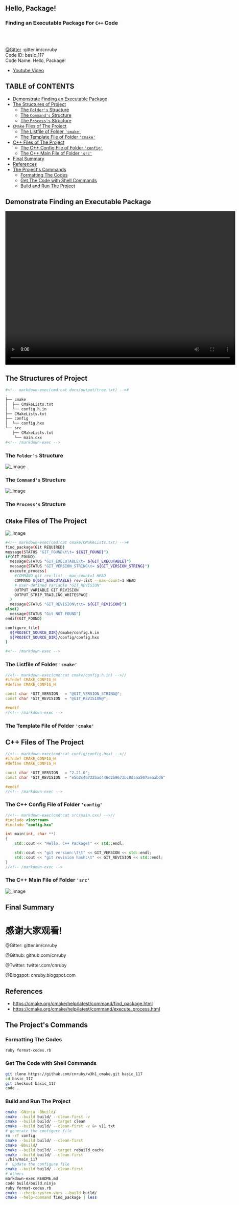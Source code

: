<h2>Hello, Package!</h2>
<h3>Finding an Executable Package For <code>C++</code> Code</h3>
</br>
</br>

[@Gitter](https://gitter.im/cnruby) :gitter.im/cnruby<br/>
Code ID: basic_117</br>
Code Name: Hello, Package!</br>
<p class ="fragment" data-audio-src="docs/117/audio/basic_117-01.m4a"></p>



* [Youtube Video](https://youtu.be/iZQ-x56a9wY)



<h2>TABLE of CONTENTS</h2>

- [Demonstrate Finding an Executable Package](#demonstrate-finding-an-executable-package)
- [The Structures of Project](#the-structures-of-project)
  - [The <code>Folder's</code> Structure](#the-folders-structure)
  - [The <code>Command's</code> Structure](#the-commands-structure)
  - [The <code>Process's</code> Structure](#the-processs-structure)
- [<code>CMake</code> Files of The Project](#cmake-files-of-the-project)
  - [The Listfile of Folder <code>'cmake'</code>](#the-listfile-of-folder-cmake)
  - [The Template File of Folder <code>'cmake'</code>](#the-template-file-of-folder-cmake)
- [C++ Files of The Project](#c-files-of-the-project)
  - [The C++ Config File of Folder <code>'config'</code>](#the-c-config-file-of-folder-config)
  - [The C++ Main File of Folder <code>'src'</code>](#the-c-main-file-of-folder-src)
- [Final Summary](#final-summary)
- [References](#references)
- [The Project's Commands](#the-projects-commands)
  - [Formatting The Codes](#formatting-the-codes)
  - [Get The Code with Shell Commands](#get-the-code-with-shell-commands)
  - [Build and Run The Project](#build-and-run-the-project)
<div class ="fragment" data-audio-src="docs/117/audio/basic_117-02.m4a"></div>



## Demonstrate Finding an Executable Package
<video width="720" height="480" controls data-autoplay>
  <source src="docs/117/video/basic_117-03.mov" autoplay=true type="video/mp4">
</video>



## The Structures of Project
```bash
#<!-- markdown-exec(cmd:cat docs/output/tree.txt) -->#
.
├── cmake
│  ├── CMakeLists.txt
│  └── config.h.in
├── CMakeLists.txt
├── config
│  └── config.hxx
└── src
   ├── CMakeLists.txt
    └── main.cxx
#<!-- /markdown-exec -->
```
### The <code>Folder's</code> Structure
<p class ="fragment" data-audio-src="docs/117/audio/basic_117-04.m4a"></p>



![_image](docs/117/image/what-command.png)
### The <code>Command's</code> Structure
<p class ="fragment" data-audio-src="docs/117/audio/basic_117-05.m4a"></p>



![_image](docs/117/image/what-process.png)
### The <code>Process's</code> Structure
<p class ="fragment" data-audio-src="docs/117/audio/basic_117-06.m4a"></p>



## <code>CMake</code> Files of The Project
![_image](./docs/117/image/find_git_cmake.png)
<p class ="fragment" data-audio-src="docs/117/audio/basic_117-07.m4a"></p>



```bash
#<!-- markdown-exec(cmd:cat cmake/CMakeLists.txt) -->#
find_package(Git REQUIRED)
message(STATUS "GIT_FOUND\t\t= ${GIT_FOUND}")
if(GIT_FOUND)
  message(STATUS "GIT_EXECUTABLE\t= ${GIT_EXECUTABLE}")
  message(STATUS "GIT_VERSION_STRING\t= ${GIT_VERSION_STRING}")
  execute_process(
    #COMMAND git rev-list --max-count=1 HEAD
    COMMAND ${GIT_EXECUTABLE} rev-list --max-count=1 HEAD
    # User-defined Variable "GIT_REVISION"
    OUTPUT_VARIABLE GIT_REVISION
    OUTPUT_STRIP_TRAILING_WHITESPACE
  )
  message(STATUS "GIT_REVISION\t\t= ${GIT_REVISION}")
else()
  message(STATUS "Git NOT FOUND")
endif(GIT_FOUND)

configure_file(
  ${PROJECT_SOURCE_DIR}/cmake/config.h.in
  ${PROJECT_SOURCE_DIR}/config/config.hxx
)

#<!-- /markdown-exec -->
```
### The Listfile of Folder <code>'cmake'</code>
<p class ="fragment" data-audio-src="docs/117/audio/basic_117-08.m4a"></p>



```C++
//<!-- markdown-exec(cmd:cat cmake/config.h.in) -->//
#ifndef CMAKE_CONFIG_H
#define CMAKE_CONFIG_H

const char *GIT_VERSION   = "@GIT_VERSION_STRING@";
const char *GIT_REVISION  = "@GIT_REVISION@";

#endif
//<!-- /markdown-exec -->
```
### The Template File of Folder <code>'cmake'</code>
<p class ="fragment" data-audio-src="docs/117/audio/basic_117-09.m4a"></p>



## C++ Files of The Project
```C++
//<!-- markdown-exec(cmd:cat config/config.hxx) -->//
#ifndef CMAKE_CONFIG_H
#define CMAKE_CONFIG_H

const char *GIT_VERSION   = "2.21.0";
const char *GIT_REVISION  = "e5b2c4b722bad446d2b9673bc0daaa507aeaabd6";

#endif
//<!-- /markdown-exec -->
```
### The C++ Config File of Folder <code>'config'</code>
<p class ="fragment" data-audio-src="docs/117/audio/basic_117-10.m4a"></p>



```C++
//<!-- markdown-exec(cmd:cat src/main.cxx) -->//
#include <iostream>
#include "config.hxx"

int main(int, char **)
{
    std::cout << "Hello, C++ Package!" << std::endl;

    std::cout << "git version:\t\t" << GIT_VERSION << std::endl;
    std::cout << "git revision hash:\t" << GIT_REVISION << std::endl;
}
//<!-- /markdown-exec -->
```
### The C++ Main File of Folder <code>'src'</code>
<p class ="fragment" data-audio-src="docs/117/audio/basic_117-11.m4a"></p>



![_image](docs/117/image/what-command.png)
## Final Summary
<p class ="fragment" data-audio-src="docs/117/audio/basic_117-12.m4a"></p>



<h1><!-- markdown-exec(cmd:echo "感谢大家观看!") -->感谢大家观看!<!-- /markdown-exec --></h1>

@Gitter: gitter.im/cnruby<br/>

@Github: github.com/cnruby<br/>

@Twitter: twitter.com/cnruby<br/>

@Blogspot: cnruby.blogspot.com



## References
- https://cmake.org/cmake/help/latest/command/find_package.html
- https://cmake.org/cmake/help/latest/command/execute_process.html



## The Project's Commands



### Formatting The Codes
```bash
ruby format-codes.rb
```


### Get The Code with Shell Commands
```bash
git clone https://github.com/cnruby/w3h1_cmake.git basic_117
cd basic_117
git checkout basic_117
code .
```



### Build and Run The Project
```bash
cmake -GNinja -Bbuild/
cmake --build build/ --clean-first -v
cmake --build build/ --target clean
cmake --build build/ --clean-first -v &> v11.txt
# generate the configure file
rm -rf config
cmake --build build/ --clean-first
cmake -Bbuild/
cmake --build build/ --target rebuild_cache
cmake --build build/ --clean-first
./bin/main_117
#  update the configure file
cmake --build build/ --clean-first
# others
markdown-exec README.md
code build/build.ninja
ruby format-codes.rb
cmake --check-system-vars --build build/
cmake --help-command find_package | less
```